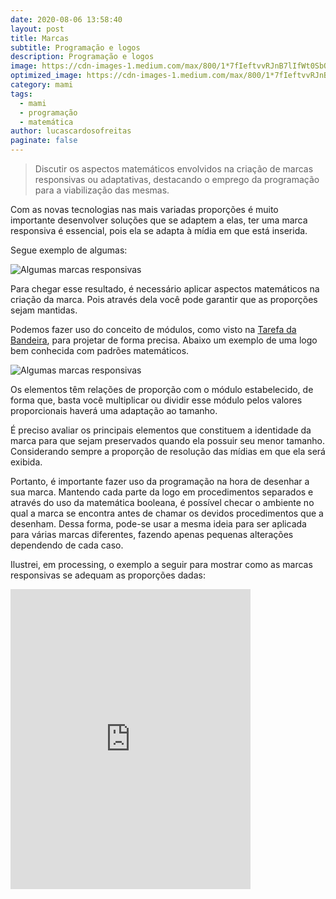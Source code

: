 ```yaml
---
date: 2020-08-06 13:58:40
layout: post
title: Marcas
subtitle: Programação e logos
description: Programação e logos
image: https://cdn-images-1.medium.com/max/800/1*7fIeftvvRJnB7lIfWt0SbQ.gif
optimized_image: https://cdn-images-1.medium.com/max/800/1*7fIeftvvRJnB7lIfWt0SbQ.gif
category: mami
tags:
  - mami
  - programação
  - matemática
author: lucascardosofreitas
paginate: false
---
```


>  Discutir os aspectos matemáticos envolvidos na criação de marcas responsivas ou adaptativas, destacando o emprego da programação para a viabilização das mesmas.

Com as novas tecnologias nas mais variadas proporções é muito importante desenvolver soluções que se adaptem a elas, ter uma marca responsiva é essencial, pois ela se adapta à mídia em que está inserida.  

Segue exemplo de algumas:

![Algumas marcas responsivas](https://lukas380.github.io/assets/img/post_img_body/marcas_responsivas.jpeg)

Para chegar esse resultado, é necessário aplicar aspectos matemáticos na criação da marca. Pois através dela você pode garantir que as proporções sejam mantidas. 

Podemos fazer uso do conceito de módulos, como visto na [Tarefa da Bandeira](https://lukas380.github.io/bandeira/), para projetar de forma precisa. Abaixo um exemplo de uma logo bem conhecida com padrões matemáticos.

![Algumas marcas responsivas](https://miro.medium.com/max/2488/0*4KLd210Gofj3q8EL.jpg)

Os elementos têm relações de proporção com o módulo estabelecido, de forma que, basta você multiplicar ou dividir esse módulo pelos valores proporcionais haverá uma adaptação ao tamanho. 

É preciso avaliar os principais elementos que constituem a identidade da marca para que sejam preservados quando ela possuir seu menor tamanho. Considerando sempre a proporção de resolução das mídias em que ela será exibida.

Portanto, é importante fazer uso da programação na hora de desenhar a sua marca. Mantendo cada parte da logo em procedimentos separados e através do uso da matemática booleana, é possível checar o ambiente no qual a marca se encontra antes de chamar os devidos procedimentos que a desenham. Dessa forma, pode-se usar a mesma ideia para ser aplicada para várias marcas diferentes, fazendo apenas pequenas alterações dependendo de cada caso.

Ilustrei, em processing, o exemplo a seguir para mostrar como as marcas responsivas se adequam as proporções dadas:

<iframe src="https://giphy.com/embed/h4HdYzXb5657HMFNSu" width="384" height="480" frameBorder="0" class="giphy-embed" allowFullScreen></iframe>